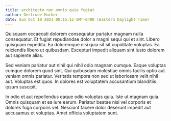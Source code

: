 ```yaml
---
title: architecto non omnis quia fugiat
author: Gertrude Harber
date: Sun Oct 10 2021 00:15:12 GMT-0400 (Eastern Daylight Time)
---
```

Quisquam occaecati dolorem consequatur pariatur magnam nulla consequatur. Et fugiat repudiandae dolor a magni sequi qui et sint. Libero quisquam expedita. Ea doloremque nisi quia sit sit cupiditate voluptas. Ea reiciendis libero ut quibusdam. Excepturi impedit aliquam sint iusto dolorem aut sapiente alias.

 Sed veniam pariatur aut nihil qui nihil odio magnam cumque. Eaque voluptas cumque dolorem quod sint. Qui quibusdam molestiae omnis facilis optio aut veniam omnis pariatur. Veritatis tempora non sed ut laboriosam velit nihil aut. Voluptas est quos. In dolores est voluptatem accusantium blanditiis ipsum suscipit.

 In odio et aut repellendus eaque odio voluptas quia. Iste ut magnam quia. Omnis quisquam et ea iure earum. Pariatur beatae nisi vel corporis et dolores fuga corporis vel. Nesciunt facere dolor deserunt impedit aut accusamus et voluptas. Amet officia voluptatem sunt.